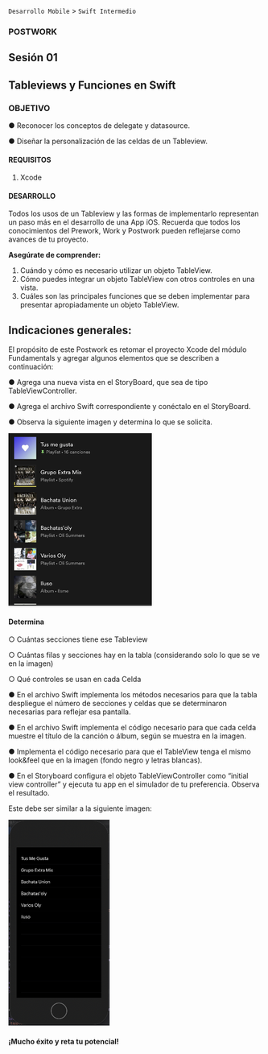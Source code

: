 
`Desarrollo Mobile` > `Swift Intermedio`


### **POSTWORK**

## Sesión 01

## **Tableviews y Funciones en Swift**



### OBJETIVO

●   Reconocer los conceptos de delegate y datasource.

●   Diseñar la personalización de las celdas de un Tableview.

#### REQUISITOS

1. Xcode 

#### DESARROLLO

Todos los usos de un Tableview y las formas de implementarlo representan un paso más en el desarrollo de una App iOS. Recuerda que todos los conocimientos del Prework, Work y Postwork pueden reflejarse como avances de tu proyecto.

**Asegúrate de comprender:** 

1. Cuándo y cómo es  necesario utilizar un objeto TableView.
2. Cómo puedes integrar un objeto TableView con otros controles en una vista.
3. Cuáles son las principales funciones que se deben implementar para presentar     apropiadamente un objeto TableView.

## **Indicaciones generales:**

El propósito de este Postwork es retomar el proyecto Xcode del módulo Fundamentals y agregar algunos elementos que se describen a continuación:

●   Agrega una nueva vista en el StoryBoard, que sea de tipo TableViewController.

●   Agrega el archivo Swift correspondiente y conéctalo en el StoryBoard.

●   Observa la siguiente imagen y determina lo que se solicita.

**![img](0.png)**

#### Determina

○   Cuántas secciones tiene ese Tableview

○   Cuántas filas y secciones hay en la tabla (considerando solo lo que se ve en la imagen)

○   Qué controles se usan en cada Celda

 

●   En el archivo Swift implementa los métodos necesarios para que la tabla despliegue el número de secciones y celdas que se determinaron necesarias para reflejar esa pantalla.

●   En el archivo Swift implementa el código necesario para que cada celda muestre el título de la canción o álbum, según se muestra en la imagen.

●   Implementa el código necesario para que el TableView tenga el mismo look&feel que en la imagen (fondo negro y letras blancas).

●   En el Storyboard configura el objeto TableViewController como “initial view controller” y ejecuta tu app en el simulador de tu preferencia. Observa el resultado. 

Este debe ser similar a la siguiente imagen:

 

**![img](1.png)**

 

#### **¡Mucho éxito y reta tu potencial!**
